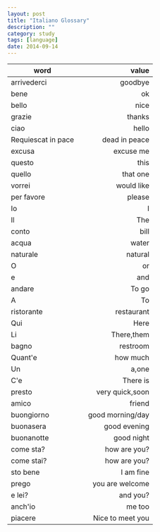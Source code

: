 ```yaml
---
layout: post
title: "Italiano Glossary"
description: ""
category: study
tags: [language]
date: 2014-09-14
---
```

word||value
---|--|---:
arrivederci||goodbye
bene||ok
bello||nice
grazie||thanks
ciao||hello
Requiescat in pace||dead in peace
excusa||excuse me
questo||this
quello||that one
vorrei||would like
per favore||please
Io||I
Il||The
conto||bill
acqua||water
naturale||natural
O||or
e||and
andare||To go
A||To
ristorante||restaurant
Qui||Here
Li||There,them
bagno||restroom
Quant'e||how much
Un||a,one
C'e||There is
presto||very quick,soon
amico||friend
buongiorno||good morning/day
buonasera||good evening
buonanotte||good night
come sta?||how are you?
come stai?||how are you?
sto bene||I am fine
prego||you are welcome
e lei?||and you?
anch'io|| me too
piacere||Nice to meet you

